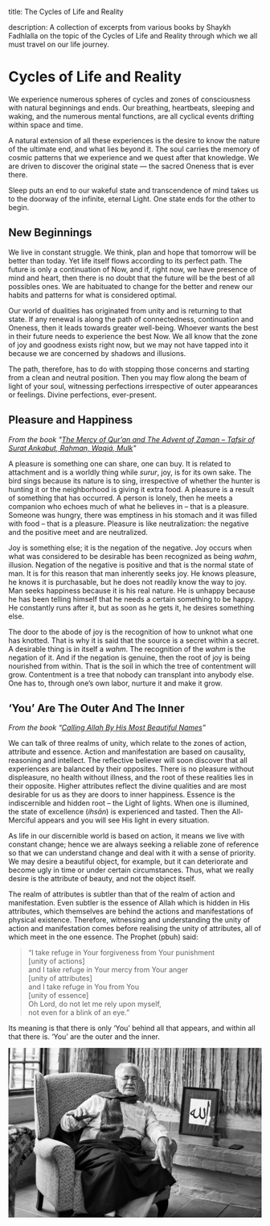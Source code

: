 title: The Cycles of Life and Reality

description: A collection of excerpts from various books by Shaykh Fadhlalla on the topic of the Cycles of Life and Reality through which we all must travel on our life journey.

# Cycles of Life and Reality

We experience numerous spheres of cycles and zones of consciousness with natural beginnings and ends. Our breathing, heartbeats, sleeping and waking, and the numerous mental functions, are all cyclical events drifting within space and time.  

A natural extension of all these experiences is the desire to know the nature of the ultimate end, and what lies beyond it. The soul carries the memory of cosmic patterns that we experience and we quest after that knowledge. We are driven to discover the original state — the sacred Oneness that is ever there.  

Sleep puts an end to our wakeful state and transcendence of mind takes us to the doorway of the infinite, eternal Light. One state ends for the other to begin.   

## New Beginnings     

We live in constant struggle. We think, plan and hope that tomorrow will be better than today. Yet life itself flows according to its perfect path. The future is only a continuation of Now, and if, right now, we have presence of mind and heart, then there is no doubt that the future will be the best of all possibles ones. We are habituated to change for the better and renew our habits and patterns for what is considered optimal.  

Our world of dualities has originated from unity and is returning to that state. If any renewal is along the path of connectedness, continuation and Oneness, then it leads towards greater well-being. Whoever wants the best in their future needs to experience the best Now. We all know that the zone of joy and goodness exists right now, but we may not have tapped into it because we are concerned by shadows and illusions.  

The path, therefore, has to do with stopping those concerns and starting from a clean and neutral position. Then you may flow along the beam of light of your soul, witnessing perfections irrespective of outer appearances or feelings. Divine perfections, ever-present. 

## Pleasure and Happiness  

_From the book "[The Mercy of Qur’an and The Advent of Zaman – Tafsir of Surat Ankabut, Rahman, Waqiá, Mulk](../../books/quran/mercy-quran-advent-zaman)"_

A pleasure is something one can share, one can buy. It is related to attachment and is a worldly thing while _surur_, joy, is for its own sake. The bird sings because its nature is to sing, irrespective of whether the hunter is hunting it or the neighborhood is giving it extra food. A pleasure is a result of something that has occurred. A person is lonely, then he meets a companion who echoes much of what he believes in – that is a pleasure. Someone was hungry, there was emptiness in his stomach and it was filled with food – that is a pleasure. Pleasure is like neutralization: the negative and the positive meet and are neutralized.  

Joy is something else; it is the negation of the negative. Joy occurs when what was considered to be desirable has been recognized as being _wahm_, illusion. Negation of the negative is positive and that is the normal state of man. It is for this reason that man inherently seeks joy. He knows pleasure, he knows it is purchasable, but he does not readily know the way to joy. Man seeks happiness because it is his real nature. He is unhappy because he has been telling himself that he needs a certain something to be happy. He constantly runs after it, but as soon as he gets it, he desires something else.  

The door to the abode of joy is the recognition of how to unknot what one has knotted. That is why it is said that the source is a secret within a secret. A desirable thing is in itself a _wahm_. The recognition of the _wahm_ is the negation of it. And if the negation is genuine, then the root of joy is being nourished from within. That is the soil in which the tree of contentment will grow. Contentment is a tree that nobody can transplant into anybody else. One has to, through one’s own labor, nurture it and make it grow.

## ‘You’ Are The Outer And The Inner   

_From the book “[Calling Allah By His Most Beautiful Names](../../books/practices-teachings/calling-allah-beautiful-names)”_  

We can talk of three realms of unity, which relate to the zones of action, attribute and essence. Action and manifestation are based on causality, reasoning and intellect. The reflective believer will soon discover that all experiences are balanced by their opposites. There is no pleasure without displeasure, no health without illness, and the root of these realities lies in their opposite. Higher attributes reflect the divine qualities and are most desirable for us as they are doors to inner happiness. Essence is the indiscernible and hidden root – the Light of lights. When one is illumined, the state of excellence (_ihsān_) is experienced and tasted. Then the All-Merciful appears and you will see His light in every situation.  

As life in our discernible world is based on action, it means we live with constant change; hence we are always seeking a reliable zone of reference so that we can understand change and deal with it with a sense of priority. We may desire a beautiful object, for example, but it can deteriorate and become ugly in time or under certain circumstances. Thus, what we really desire is the attribute of beauty, and not the object itself.  

The realm of attributes is subtler than that of the realm of action and manifestation. Even subtler is the essence of Allah which is hidden in His attributes, which themselves are behind the actions and manifestations of physical existence. Therefore, witnessing and understanding the unity of action and manifestation comes before realising the unity of attributes, all of which meet in the one essence. The Prophet (pbuh) said:  

> “I take refuge in Your forgiveness from Your punishment  
> [unity of actions]  
> and I take refuge in Your mercy from Your anger  
> [unity of attributes]  
> and I take refuge in You from You  
> [unity of essence]  
> Oh Lord, do not let me rely upon myself,  
> not even for a blink of an eye.”  

Its meaning is that there is only ‘You’ behind all that appears, and within all that there is. ‘You’ are the outer and the inner.

![Cycles of Life](./img/sfh_cycles.jpg)

